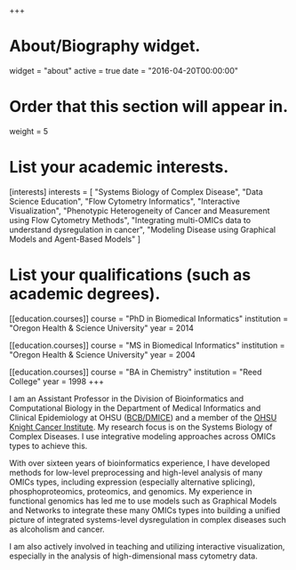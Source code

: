 +++
# About/Biography widget.
widget = "about"
active = true
date = "2016-04-20T00:00:00"

# Order that this section will appear in.
weight = 5

# List your academic interests.
[interests]
  interests = [
    "Systems Biology of Complex Disease",
    "Data Science Education",
    "Flow Cytometry Informatics",
    "Interactive Visualization",
    "Phenotypic Heterogeneity of Cancer and Measurement using Flow Cytometry Methods",
    "Integrating multi-OMICs data to understand dysregulation in cancer",
    "Modeling Disease using Graphical Models and Agent-Based Models"
  ]

# List your qualifications (such as academic degrees).
[[education.courses]]
  course = "PhD in Biomedical Informatics"
  institution = "Oregon Health & Science University"
  year = 2014

[[education.courses]]
  course = "MS in Biomedical Informatics"
  institution = "Oregon Health & Science University"
  year = 2004

[[education.courses]]
  course = "BA in Chemistry"
  institution = "Reed College"
  year = 1998
+++

I am an Assistant Professor in the Division of Bioinformatics and Computational Biology in the Department of
Medical Informatics and Clinical Epidemiology at OHSU ([BCB/DMICE](http://www.ohsu.edu/xd/education/schools/school-of-medicine/departments/clinical-departments/dmice/educational-programs/dmice-programs/computational-biology.cfm)) and a member of the [OHSU Knight Cancer Institute](http://www.ohsu.edu/xd/health/services/cancer/). My research focus is on the Systems Biology of Complex Diseases. I use integrative modeling approaches across OMICs types to achieve this.

With over sixteen years of bioinformatics experience, I have developed methods for low-level preprocessing and high-level analysis of many OMICs types, including expression (especially alternative splicing), phosphoproteomics, proteomics, and genomics. My experience in functional genomics has led me to use models such as Graphical Models and Networks to integrate these many OMICs types into building a unified picture of integrated systems-level dysregulation in complex diseases such as alcoholism and cancer.

I am also actively involved in teaching and utilizing interactive visualization, especially in the analysis of high-dimensional mass cytometry data.
